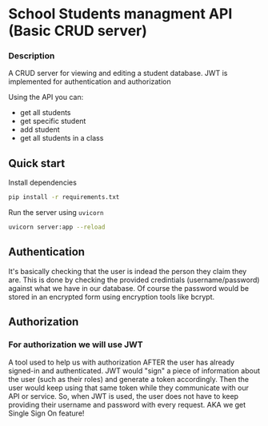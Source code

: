 # School Students managment API (Basic CRUD server)

### Description
A CRUD server for viewing and editing a student database.
JWT is implemented for authentication and authorization


Using the API you can:
* get all students
* get specific student
* add student
* get all students in a class

## Quick start
Install dependencies
```bash
pip install -r requirements.txt
```
Run the server using `uvicorn`
```bash
uvicorn server:app --reload
```

## Authentication
It's basically checking that the user is indead the person they claim they are.
This is done by checking the provided credintials (username/password) against what we have in our database.
Of course the password would be stored in an encrypted form using encryption tools like bcrypt.


## Authorization
### For authorization we will use **JWT**
A tool used to help us with authorization AFTER the user has already signed-in and authenticated.
JWT would "sign" a piece of information about the user (such as their roles) and generate a token accordingly.
Then the user would keep using that same token while they communicate with our API or service.
So, when JWT is used, the user does not have to keep providing their username and password with every request.
AKA we get Single Sign On feature!